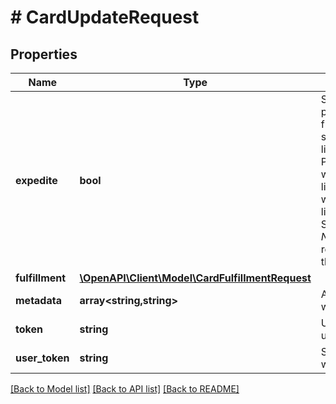 # # CardUpdateRequest

## Properties

Name | Type | Description | Notes
------------ | ------------- | ------------- | -------------
**expedite** | **bool** | Set to &#x60;true&#x60; to request expedited processing of the card by your card fulfillment provider.  This expedited service is available for cards fulfilled by link:http://perfectplastic.com/[Perfect Plastic Printing, window&#x3D;\&quot;_blank\&quot;], link:http://www.idemia.com[IDEMIA, window&#x3D;\&quot;_blank\&quot;], and link:https://www.arroweye.com/[Arroweye Solutions, window&#x3D;\&quot;_blank\&quot;].  *NOTE:* Contact your Marqeta representative for information regarding the cost of expedited service. | [optional] [default to false]
**fulfillment** | [**\OpenAPI\Client\Model\CardFulfillmentRequest**](CardFulfillmentRequest.md) |  | [optional]
**metadata** | **array<string,string>** | Associates customer-provided metadata with the card. | [optional]
**token** | **string** | Unique identifier of the card you want to update. |
**user_token** | **string** | Specifies the user you want to associate with the card. | [optional]

[[Back to Model list]](../../README.md#models) [[Back to API list]](../../README.md#endpoints) [[Back to README]](../../README.md)

